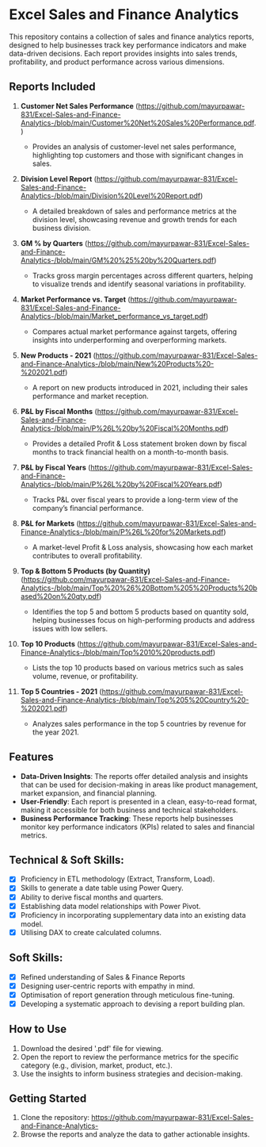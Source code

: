 # Excel Sales and Finance Analytics

This repository contains a collection of sales and finance analytics reports, designed to help businesses track key performance indicators and make data-driven decisions. Each report provides insights into sales trends, profitability, and product performance across various dimensions.

## Reports Included

1. **Customer Net Sales Performance** 
   (https://github.com/mayurpawar-831/Excel-Sales-and-Finance-Analytics-/blob/main/Customer%20Net%20Sales%20Performance.pdf.)
   - Provides an analysis of customer-level net sales performance, highlighting top customers and those with significant changes in sales.

2. **Division Level Report** 
   (https://github.com/mayurpawar-831/Excel-Sales-and-Finance-Analytics-/blob/main/Division%20Level%20Report.pdf)
   - A detailed breakdown of sales and performance metrics at the division level, showcasing revenue and growth trends for each business division.

3. **GM % by Quarters** 
   (https://github.com/mayurpawar-831/Excel-Sales-and-Finance-Analytics-/blob/main/GM%20%25%20by%20Quarters.pdf)
   - Tracks gross margin percentages across different quarters, helping to visualize trends and identify seasonal variations in profitability.

4. **Market Performance vs. Target** 
   (https://github.com/mayurpawar-831/Excel-Sales-and-Finance-Analytics-/blob/main/Market_performance_vs_target.pdf)
   - Compares actual market performance against targets, offering insights into underperforming and overperforming markets.

5. **New Products - 2021** 
   (https://github.com/mayurpawar-831/Excel-Sales-and-Finance-Analytics-/blob/main/New%20Products%20-%202021.pdf)
   - A report on new products introduced in 2021, including their sales performance and market reception.

6. **P&L by Fiscal Months** 
   (https://github.com/mayurpawar-831/Excel-Sales-and-Finance-Analytics-/blob/main/P%26L%20by%20Fiscal%20Months.pdf)
   - Provides a detailed Profit & Loss statement broken down by fiscal months to track financial health on a month-to-month basis.

7. **P&L by Fiscal Years** 
   (https://github.com/mayurpawar-831/Excel-Sales-and-Finance-Analytics-/blob/main/P%26L%20by%20Fiscal%20Years.pdf)
   - Tracks P&L over fiscal years to provide a long-term view of the company’s financial performance.

8. **P&L for Markets** 
   (https://github.com/mayurpawar-831/Excel-Sales-and-Finance-Analytics-/blob/main/P%26L%20for%20Markets.pdf)
   - A market-level Profit & Loss analysis, showcasing how each market contributes to overall profitability.

9. **Top & Bottom 5 Products (by Quantity)** 
   (https://github.com/mayurpawar-831/Excel-Sales-and-Finance-Analytics-/blob/main/Top%20%26%20Bottom%205%20Products%20based%20on%20qty.pdf)
   - Identifies the top 5 and bottom 5 products based on quantity sold, helping businesses focus on high-performing products and address issues with low sellers.

10. **Top 10 Products** 
   (https://github.com/mayurpawar-831/Excel-Sales-and-Finance-Analytics-/blob/main/Top%2010%20products.pdf)
    - Lists the top 10 products based on various metrics such as sales volume, revenue, or profitability.

11. **Top 5 Countries - 2021** 
   (https://github.com/mayurpawar-831/Excel-Sales-and-Finance-Analytics-/blob/main/Top%205%20Country%20-%202021.pdf)
    - Analyzes sales performance in the top 5 countries by revenue for the year 2021.

## Features

- **Data-Driven Insights**: The reports offer detailed analysis and insights that can be used for decision-making in areas like product management, market expansion, and financial planning.
- **User-Friendly**: Each report is presented in a clean, easy-to-read format, making it accessible for both business and technical stakeholders.
- **Business Performance Tracking**: These reports help businesses monitor key performance indicators (KPIs) related to sales and financial metrics.

## Technical & Soft Skills:
- [x]	Proficiency in ETL methodology (Extract, Transform, Load).
- [x]	Skills to generate a date table using Power Query.
- [x]	Ability to derive fiscal months and quarters.
- [x]	Establishing data model relationships with Power Pivot.
- [x]	Proficiency in incorporating supplementary data into an existing data model.
- [x]	Utilising DAX to create calculated columns.

## Soft Skills:
- [x]	Refined understanding of Sales & Finance Reports
- [x]	Designing user-centric reports with empathy in mind.
- [x]	Optimisation of report generation through meticulous fine-tuning.
- [x]	Developing a systematic approach to devising a report building plan.

## How to Use

1. Download the desired '.pdf' file for viewing.
2. Open the report to review the performance metrics for the specific category (e.g., division, market, product, etc.).
3. Use the insights to inform business strategies and decision-making.

## Getting Started

1. Clone the repository:
   https://github.com/mayurpawar-831/Excel-Sales-and-Finance-Analytics-
2. Browse the reports and analyze the data to gather actionable insights.


